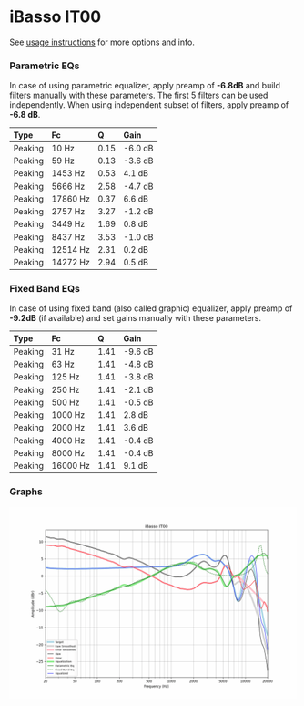 # iBasso IT00
See [usage instructions](https://github.com/jaakkopasanen/AutoEq#usage) for more options and info.

### Parametric EQs
In case of using parametric equalizer, apply preamp of **-6.8dB** and build filters manually
with these parameters. The first 5 filters can be used independently.
When using independent subset of filters, apply preamp of **-6.8 dB**.

| Type    | Fc       |    Q | Gain    |
|:--------|:---------|:-----|:--------|
| Peaking | 10 Hz    | 0.15 | -6.0 dB |
| Peaking | 59 Hz    | 0.13 | -3.6 dB |
| Peaking | 1453 Hz  | 0.53 | 4.1 dB  |
| Peaking | 5666 Hz  | 2.58 | -4.7 dB |
| Peaking | 17860 Hz | 0.37 | 6.6 dB  |
| Peaking | 2757 Hz  | 3.27 | -1.2 dB |
| Peaking | 3449 Hz  | 1.69 | 0.8 dB  |
| Peaking | 8437 Hz  | 3.53 | -1.0 dB |
| Peaking | 12514 Hz | 2.31 | 0.2 dB  |
| Peaking | 14272 Hz | 2.94 | 0.5 dB  |

### Fixed Band EQs
In case of using fixed band (also called graphic) equalizer, apply preamp of **-9.2dB**
(if available) and set gains manually with these parameters.

| Type    | Fc       |    Q | Gain    |
|:--------|:---------|:-----|:--------|
| Peaking | 31 Hz    | 1.41 | -9.6 dB |
| Peaking | 63 Hz    | 1.41 | -4.8 dB |
| Peaking | 125 Hz   | 1.41 | -3.8 dB |
| Peaking | 250 Hz   | 1.41 | -2.1 dB |
| Peaking | 500 Hz   | 1.41 | -0.5 dB |
| Peaking | 1000 Hz  | 1.41 | 2.8 dB  |
| Peaking | 2000 Hz  | 1.41 | 3.6 dB  |
| Peaking | 4000 Hz  | 1.41 | -0.4 dB |
| Peaking | 8000 Hz  | 1.41 | -0.4 dB |
| Peaking | 16000 Hz | 1.41 | 9.1 dB  |

### Graphs
![](./iBasso%20IT00.png)